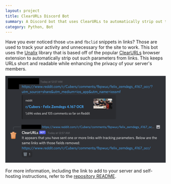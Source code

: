 ```yaml
---
layout: project
title: ClearURLs Discord Bot
summary: A Discord bot that uses ClearURLs to automatically strip out tracking parameters from messages with links.
category: Python, Bot
---
```


Have you ever noticed those `utm` and `fbclid` snippets in links? Those are used to track your activity and unnecessary for the site to work. This bot uses the [Unalix](https://github.com/AmanoTeam/Unalix) library that is based off of the popular [ClearURLs](https://github.com/ClearURLs/Addon) browser extension to automatically strip out such parameters from links. This keeps URLs short and readable while enhancing the privacy of your server's members.

![Discord message with tracking junk and bot reply with cleaned link](https://raw.githubusercontent.com/DanielZTing/clearurls-discord-bot/main/demo.png)

For more information, including the link to add to your server and self-hosting instructions, refer to the [repository README](https://github.com/DanielZTing/clearurls-discord-bot).
